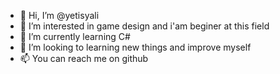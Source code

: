 - 👋 Hi, I’m @yetisyali
- 👀 I’m interested in game design and i'am beginer at this field
- 🌱 I’m currently learning C#
- 💞️ I’m looking to learning new things and improve myself
- 📫 You can reach me on github

<!---
yetisyali/yetisyali is a ✨ special ✨ repository because its `README.md` (this file) appears on your GitHub profile.
You can click the Preview link to take a look at your changes.
--->
